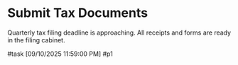 # Submit Tax Documents

Quarterly tax filing deadline is approaching. All receipts and forms are ready in the filing cabinet.

#task [09/10/2025 11:59:00 PM] #p1
